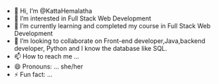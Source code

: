 - 👋 Hi, I’m @KattaHemalatha
- 👀 I’m interested in Full Stack Web Development
- 🌱 I’m currently learning and completed my course in Full Stack Web Development
- 💞️ I’m looking to collaborate on Front-end developer,Java,backend developer, Python and I know the database like SQL.
- 📫 How to reach me ...
- 😄 Pronouns: ... she/her
- ⚡ Fun fact: ...

<!---
KattaHemalatha/KattaHemalatha is a ✨ special ✨ repository because its `README.md` (this file) appears on your GitHub profile.
You can click the Preview link to take a look at your changes.
--->
